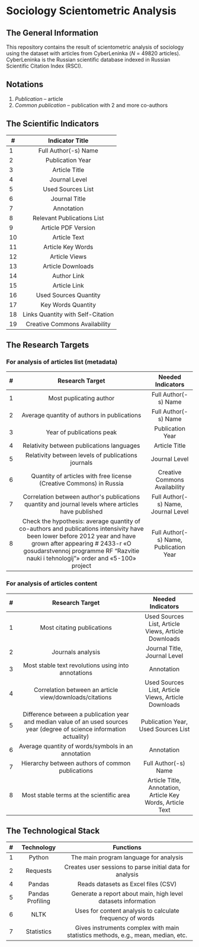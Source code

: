 # Sociology Scientometric Analysis

## The General Information
This repository contains the result of scientometric analysis of sociology using the dataset with articles from CyberLeninka (_N_ = 49820 articles). CyberLeninka is the Russian scientific database indexed in Russian Scientific Citation Index (RSCI).

## Notations
1. _Publication_ – article
1. _Common publication_ – publication with 2 and more co-authors

## The Scientific Indicators
| # | Indicator Title                    |
| - |:----------------------------------:|
| 1 | Full Author(-s) Name               |
| 2 | Publication Year                   |
| 3 | Article Title                      |
| 4 | Journal Level                      |
| 5 | Used Sources List                  |
| 6 | Journal Title                      |
| 7 | Annotation                         |
| 8 | Relevant Publications List         |
| 9 | Article PDF Version                |
| 10 | Article Text                      |
| 11 | Article Key Words                 |
| 12 | Article Views                     |
| 13 | Article Downloads                 |
| 14 | Author Link                       |
| 15 | Article Link                      |
| 16 | Used Sources Quantity             |
| 17 | Key Words Quantity                |
| 18 | Links Quantity with Self-Citation |
| 19 | Creative Commons Availability     |

## The Research Targets
### For analysis of articles list (metadata)
| # | Research Target | Needed Indicators |
| - |:---------------:|:-----------------:|
| 1 | Most puplicating author | Full Author(-s) Name |
| 2 | Average quantity of authors in publications | Full Author(-s) Name |
| 3 | Year of publications peak | Publication Year |
| 4 | Relativity between publications languages | Article Title |
| 5 | Relativity between levels of publications journals | Journal Level |
| 6 | Quantity of articles with free license (Creative Commons) in Russia | Creative Commons Availability |
| 7 | Correlation between author's publications quantity and journal levels where articles have published | Full Author(-s) Name, Journal Level |
| 8 | Check the hypothesis: average quantity of co-authors and publications intensivity have been lower before 2012 year and have grown after appearing # 2433-r «O gosudarstvennoj programme RF “Razvitie nauki i tehnologij”» order and «5-100» project | Full Author(-s) Name, Publication Year |

### For analysis of articles content
| # | Research Target | Needed Indicators |
| - |:---------------:|:-----------------:|
| 1 | Most citating publications | Used Sources List, Article Views, Article Downloads |
| 2 | Journals analysis | Journal Title, Journal Level |
| 3 | Most stable text revolutions using into annotations | Annotation |
| 4 | Correlation between an article view/downloads/citations | Used Sources List, Article Views, Article Downloads |
| 5 | Difference between a publication year and median value of an used sources year (degree of science information actuality) | Publication Year, Used Sources List |
| 6 | Average quantity of words/symbols in an annotation | Annotation |
| 7 | Hierarchy between authors of common publications | Full Author(-s) Name |
| 8 | Most stable terms at the scientific area | Article Title, Annotation, Article Key Words, Article Text |

## The Technological Stack
| # | Technology       | Functions                                                                       |
| - |:----------------:|:-------------------------------------------------------------------------------:|
| 1 | Python           | The main program language for analysis                                          |
| 2 | Requests         | Creates user sessions to parse initial data for analysis                        |
| 4 | Pandas           | Reads datasets as Excel files (CSV)                                             |
| 5 | Pandas Profiling | Generate a report about main, high level datasets information                   |
| 6 | NLTK             | Uses for content analysis to calculate frequency of words                       |
| 7 | Statistics       | Gives instruments complex with main statistics methods, e.g., mean, median, etc.|
